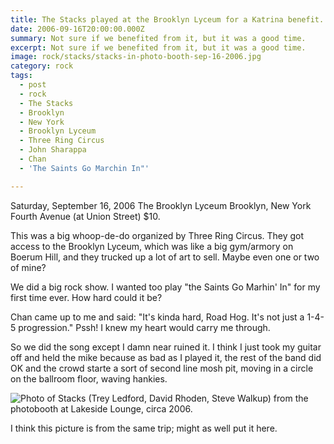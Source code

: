 ```yaml
---
title: The Stacks played at the Brooklyn Lyceum for a Katrina benefit.
date: 2006-09-16T20:00:00.000Z
summary: Not sure if we benefited from it, but it was a good time.
excerpt: Not sure if we benefited from it, but it was a good time.
image: rock/stacks/stacks-in-photo-booth-sep-16-2006.jpg
category: rock
tags:
  - post
  - rock
  - The Stacks
  - Brooklyn
  - New York
  - Brooklyn Lyceum
  - Three Ring Circus
  - John Sharappa
  - Chan
  - 'The Saints Go Marchin In"'

---
```


Saturday, September 16, 2006
The Brooklyn Lyceum
Brooklyn, New York
Fourth Avenue (at Union Street)
$10.

This was a big whoop-de-do organized by Three Ring Circus. They got access to the Brooklyn Lyceum, which was like a big gym/armory on Boerum Hill, and they trucked up a lot of art to sell. Maybe even one or two of mine?

We did a big rock show. I wanted too play "the Saints Go Marhin' In" for my first time ever. How hard could it be?

Chan came up to me and said: "It's kinda hard, Road Hog. It's not just a 1-4-5 progression." Pssh! I knew my heart would carry me through.

So we did the song except I damn near ruined it. I think I just took my guitar off and held the mike because as bad as I played it, the rest of the band did OK and the crowd starte a sort of second line mosh pit, moving in a circle on the ballroom floor, waving hankies.

![Photo of Stacks (Trey Ledford, David Rhoden, Steve Walkup) from the photobooth at Lakeside Lounge, circa 2006.](/static/img/rock/stacks/stacks-in-photo-booth-sep-16-2006.jpg)

I think this picture is from the same trip; might as well put it here.
